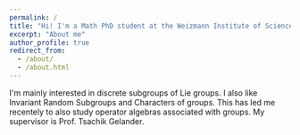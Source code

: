 ```yaml
---
permalink: /
title: "Hi! I'm a Math PhD student at the Weizmann Institute of Science"
excerpt: "About me"
author_profile: true
redirect_from: 
  - /about/
  - /about.html
---
```


I'm mainly interested in discrete subgroups of Lie groups. I also like Invariant Random Subgroups and Characters of groups. This has led me recentely to also study operator algebras associated with groups. My supervisor is Prof. Tsachik Gelander.
